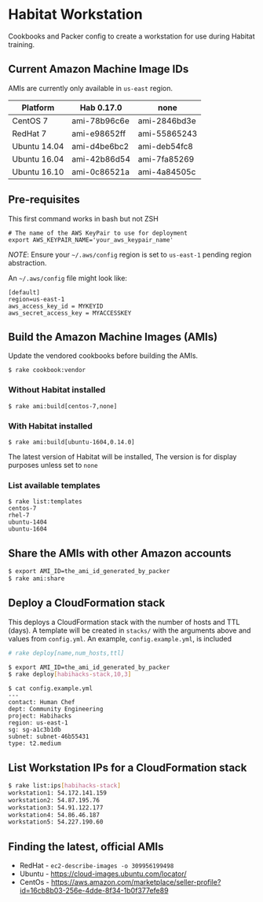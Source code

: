 # Habitat Workstation

Cookbooks and Packer config to create a workstation for use during Habitat
training.

## Current Amazon Machine Image IDs

AMIs are currently only available in `us-east` region.

Platform     | Hab 0.17.0   | none
----         | ------       | ----
CentOS 7     | ami-78b96c6e | ami-2846bd3e
RedHat 7     | ami-e98652ff | ami-55865243
Ubuntu 14.04 | ami-d4be6bc2 | ami-deb54fc8
Ubuntu 16.04 | ami-42b86d54 | ami-7fa85269
Ubuntu 16.10 | ami-0c86521a | ami-4a84505c

## Pre-requisites
This first command works in bash but not ZSH
```
# The name of the AWS KeyPair to use for deployment
export AWS_KEYPAIR_NAME='your_aws_keypair_name'
```

*NOTE*: Ensure your `~/.aws/config` region is set to `us-east-1` pending region
abstraction.

An `~/.aws/config` file might look like:

```
[default]
region=us-east-1
aws_access_key_id = MYKEYID
aws_secret_access_key = MYACCESSKEY
```

## Build the Amazon Machine Images (AMIs)

Update the vendored cookbooks before building the AMIs.

`$ rake cookbook:vendor`

### Without Habitat installed

`$ rake ami:build[centos-7,none]`

### With Habitat installed

`$ rake ami:build[ubuntu-1604,0.14.0]`

The latest version of Habitat will be installed,
The version is for display purposes unless set to `none`

### List available templates

```
$ rake list:templates
centos-7
rhel-7
ubuntu-1404
ubuntu-1604
```

## Share the AMIs with other Amazon accounts

```bash
$ export AMI_ID=the_ami_id_generated_by_packer
$ rake ami:share
```

## Deploy a CloudFormation stack

This deploys a CloudFormation stack with the number of hosts and TTL (days).
A template will be created in `stacks/` with the arguments above and values from
`config.yml`.  An example, `config.example.yml`, is included

```bash
# rake deploy[name,num_hosts,ttl]

$ export AMI_ID=the_ami_id_generated_by_packer
$ rake deploy[habihacks-stack,10,3]
```

```
$ cat config.example.yml
---
contact: Human Chef
dept: Community Engineering
project: Habihacks
region: us-east-1
sg: sg-a1c3b1db
subnet: subnet-46b55431
type: t2.medium
```

## List Workstation IPs for a CloudFormation stack

```bash
$ rake list:ips[habihacks-stack]
workstation1: 54.172.141.159
workstation2: 54.87.195.76
workstation3: 54.91.122.177
workstation4: 54.86.46.187
workstation5: 54.227.190.60
```

## Finding the latest, official AMIs

* RedHat - `ec2-describe-images -o 309956199498`
* Ubuntu - https://cloud-images.ubuntu.com/locator/
* CentOs - https://aws.amazon.com/marketplace/seller-profile?id=16cb8b03-256e-4dde-8f34-1b0f377efe89
